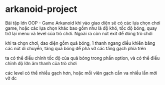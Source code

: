# arkanoid-project
Bài tập lớn OOP - Game Arkanoid
khi vào giao diện sẽ có các lựa chọn chơi game, hoặc các lựa chọn khác bao gồm như là độ khó, tốc độ bóng, quay trở lại menu và level của trò chơi. Ngoài ra còn nút exit để đóng trò chơi

khi ta chọn chơi, dao diện gồm quả bóng, 1 thanh ngang điều khiển bằng các nút di chuyển, tâng quả bóng để phá vỡ các tầng gạch phía trên

ta có thể điều chỉnh tốc độ của quả bóng trong phần option, và có thể điều chỉnh độ lớn âm thanh của trò chơi

các level có thể nhiều gạch hơn, hoặc mỗi viên gạch cần va nhiều lần mới vỡ đc